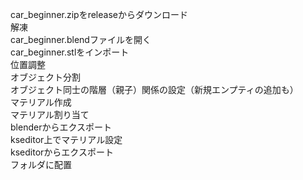 car_beginner.zipをreleaseからダウンロード  
解凍  
car_beginner.blendファイルを開く  
car_beginner.stlをインポート  
位置調整  
オブジェクト分割  
オブジェクト同士の階層（親子）関係の設定（新規エンプティの追加も）  
マテリアル作成  
マテリアル割り当て  
blenderからエクスポート  
kseditor上でマテリアル設定  
kseditorからエクスポート  
フォルダに配置  

